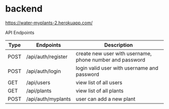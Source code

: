 # backend

https://water-myplants-2.herokuapp.com/

API Endpoints

| Type | Endpoints | Description |
|------| ----------| ------------|
| POST | /api/auth/register | create new user with username, phone number and password |
| POST | /api/auth/login | login valid user with username and password |
| GET  | /api/users | view list of all users |
| GET  | /api/plants | view list of all plants |
| POST | /api/auth/myplants | user can add a new plant |




